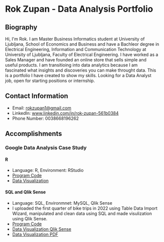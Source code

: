# Rok Zupan - Data Analysis Portfolio

## Biography

Hi, I'm Rok. I am Master Business Informatics student at University of Ljubljana, School of Economics and Business and have a Bachleor degree in Electrical Engineering, Information and Communication Technology at University of Ljubljana, Faculty of Electrical Engineering. I have worked as a Sales Manager and have founded an online store that sells simple and useful products. I am transitioing into data analytics because I am fascinated what insights and discoveries you can make throught data. This is a  portfolio I have created to show my skills. Looking for a Data Analyst job, open for starting positions or internship.

## Contact Information

* Email: rokzupan1@gmail.com
* LinkedIn: www.linkedin.com/in/rok-zupan-561b0384
* Phone Number: 0038668196262

## Accomplishments

### Google Data Analysis Case Study

#### R
* Language: R, Environment: RStudio
* [Program Code](https://raw.githubusercontent.com/rokzupan1/data_analysis_portfolio/main/BikeTripsAnalysis)
* [Data Visualization](https://github.com/rokzupan1/data_analysis_portfolio/blob/db8319cb8023c24ad3bd16ad41fab80517000cf5/MyCaseStudyVisualization.pdf)

#### SQL and Qlik Sense
* Language: SQL, Environmnet: MySQL, Qlik Sense
* I uploaded the first quarter of bike trips in 2022 using Table Data Import Wizard, manipulated and clean data using SQL and made visulization using Qlik Sense.
* [Program Code](https://raw.githubusercontent.com/rokzupan1/data_analysis_portfolio/main/sql)
* [Data Visualization Qlik Sense](https://2eqjaqx0akhkd2s.eu.qlikcloud.com/sense/app/26b5f8e5-b780-4385-8004-44ac14edb9e6/story/f59248e6-7635-40f2-916f-fcb1ef29b4ca/state/play/slide/BDPwQw)
* [Data Visualization PDF](https://github.com/rokzupan1/data_analysis_portfolio/blob/452c7dc3cc9e219c7109a502af022cafbebe3cbf/Qlik%20Sense%20-%20My%20new%20story%20-%20January%2031,%202023.pdf)

